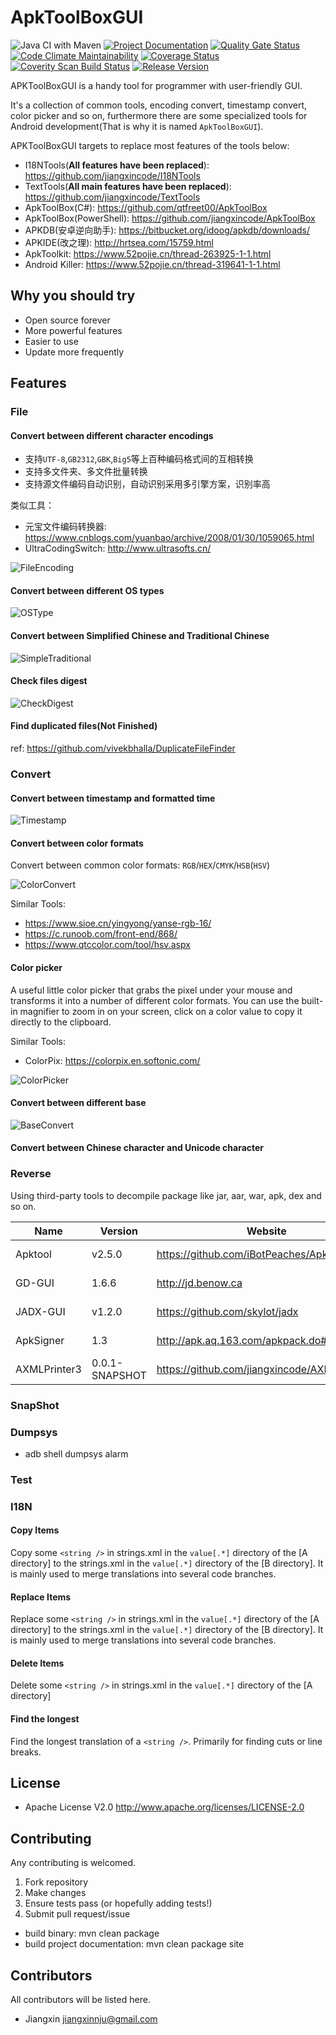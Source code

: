 # ApkToolBoxGUI

![Java CI with Maven](https://github.com/jiangxincode/ApkToolBoxGUI/workflows/Java%20CI%20with%20Maven/badge.svg)
[![Project Documentation](https://img.shields.io/badge/Aloys-Project%20Documentation-green.svg)](https://jiangxincode.github.io/ApkToolBoxGUI)
[![Quality Gate Status](https://sonarcloud.io/api/project_badges/measure?project=jiangxincode_ApkToolBoxGUI&metric=alert_status)](https://sonarcloud.io/dashboard?id=jiangxincode_ApkToolBoxGUI)
[![Code Climate Maintainability](https://api.codeclimate.com/v1/badges/fb8d289a4b0ee14f9d8b/maintainability)](https://codeclimate.com/github/jiangxincode/ApkToolBoxGUI/maintainability)
[![Coverage Status](https://coveralls.io/repos/github/jiangxincode/ApkToolBoxGUI/badge.svg?branch=master)](https://coveralls.io/github/jiangxincode/ApkToolBoxGUI?branch=master)
[![Coverity Scan Build Status](https://scan.coverity.com/projects/19016/badge.svg)](https://scan.coverity.com/projects/jiangxincode-apktoolboxgui)
[![Release Version](https://img.shields.io/github/v/release/jiangxincode/ApkToolBoxGUI?include_prereleases&sort=semver)](https://github.com/jiangxincode/ApkToolBoxGUI/releases/latest)


APKToolBoxGUI is a handy tool for programmer with user-friendly GUI. 

It's a collection of common tools, encoding convert, timestamp convert, color picker and so on, furthermore there are some specialized tools for Android development(That is why it is named `ApkToolBoxGUI`).

APKToolBoxGUI targets to replace most features of the tools below:

* I18NTools(**All features have been replaced**): <https://github.com/jiangxincode/I18NTools>
* TextTools(**All main features have been replaced**): <https://github.com/jiangxincode/TextTools>
* ApkToolBox(C#): <https://github.com/qtfreet00/ApkToolBox>
* ApkToolBox(PowerShell): <https://github.com/jiangxincode/ApkToolBox>
* APKDB(安卓逆向助手): <https://bitbucket.org/idoog/apkdb/downloads/>
* APKIDE(改之理): <http://hrtsea.com/15759.html>
* ApkToolkit: <https://www.52pojie.cn/thread-263925-1-1.html>
* Android Killer: <https://www.52pojie.cn/thread-319641-1-1.html>

## Why you should try

* Open source forever
* More powerful features
* Easier to use
* Update more frequently

## Features

### File

#### Convert between different character encodings

* 支持`UTF-8`,`GB2312`,`GBK`,`Big5`等上百种编码格式间的互相转换
* 支持多文件夹、多文件批量转换
* 支持源文件编码自动识别，自动识别采用多引擎方案，识别率高

类似工具：

* 元宝文件编码转换器: <https://www.cnblogs.com/yuanbao/archive/2008/01/30/1059065.html>
* UltraCodingSwitch: <http://www.ultrasofts.cn/>

![FileEncoding](https://raw.githubusercontent.com/wiki/jiangxincode/ApkToolBoxGUI/FileEncoding_01.png)

#### Convert between different OS types

![OSType](https://raw.githubusercontent.com/wiki/jiangxincode/ApkToolBoxGUI/OSType_01.png)

#### Convert between Simplified Chinese and Traditional Chinese

![SimpleTraditional](https://raw.githubusercontent.com/wiki/jiangxincode/ApkToolBoxGUI/SimpleTraditional_01.png)

#### Check files digest

![CheckDigest](https://raw.githubusercontent.com/wiki/jiangxincode/ApkToolBoxGUI/CheckDigest_01.png)

#### Find duplicated files(Not Finished)

ref: <https://github.com/vivekbhalla/DuplicateFileFinder>

### Convert

#### Convert between timestamp and formatted time

![Timestamp](https://raw.githubusercontent.com/wiki/jiangxincode/ApkToolBoxGUI/Timestamp_01.png)

#### Convert between color formats

Convert between common color formats: `RGB`/`HEX`/`CMYK`/`HSB`(`HSV`)

![ColorConvert](https://raw.githubusercontent.com/wiki/jiangxincode/ApkToolBoxGUI/ColorConvert_01.png)

Similar Tools:

* <https://www.sioe.cn/yingyong/yanse-rgb-16/>
* <https://c.runoob.com/front-end/868/>
* <https://www.qtccolor.com/tool/hsv.aspx>

#### Color picker

A useful little color picker that grabs the pixel under your mouse and transforms it into a number of different color formats. You can use the built-in magnifier to zoom in on your screen, click on a color value to copy it directly to the clipboard.

Similar Tools:

* ColorPix: <https://colorpix.en.softonic.com/>

![ColorPicker](https://raw.githubusercontent.com/wiki/jiangxincode/ApkToolBoxGUI/ColorPicker_01.png)

#### Convert between different base

![BaseConvert](https://raw.githubusercontent.com/wiki/jiangxincode/ApkToolBoxGUI/BaseConvert_01.png)

#### Convert between Chinese character and Unicode character

### Reverse

Using third-party tools to decompile package like jar, aar, war, apk, dex and so on.

| Name | Version | Website | License
| ------ | ------ | ------ | ------ |
| Apktool | v2.5.0 | <https://github.com/iBotPeaches/Apktool> | Apache 2.0 |
| GD-GUI | 1.6.6 | <http://jd.benow.ca> | GNU GPL v3 |
| JADX-GUI | v1.2.0 | <https://github.com/skylot/jadx> | Apache 2.0 |
| ApkSigner | 1.3 | <http://apk.aq.163.com/apkpack.do#download> | Apache 2.0 |
| AXMLPrinter3 | 0.0.1-SNAPSHOT | <https://github.com/jiangxincode/AXMLPrinter3> | Apache 2.0 |

### SnapShot

### Dumpsys

* adb shell dumpsys alarm

### Test

### I18N

#### Copy Items

Copy some `<string />` in strings.xml in the `value[.*]` directory of the [A directory] to the strings.xml in the `value[.*]` directory of the [B directory]. It is mainly used to merge translations into several code branches.

#### Replace Items

Replace some `<string />` in strings.xml in the `value[.*]` directory of the [A directory] to the strings.xml in the `value[.*]` directory of the [B directory]. It is mainly used to merge translations into several code branches.

#### Delete Items

Delete some `<string />` in strings.xml in the `value[.*]` directory of the [A directory]

#### Find the longest

Find the longest translation of a `<string />`. Primarily for finding cuts or line breaks.

## License

* Apache License V2.0 <http://www.apache.org/licenses/LICENSE-2.0>

## Contributing

Any contributing is welcomed.

1. Fork repository
2. Make changes
3. Ensure tests pass (or hopefully adding tests!)
4. Submit pull request/issue

* build binary: mvn clean package
* build project documentation: mvn clean package site

## Contributors

All contributors will be listed here.

* Jiangxin <jiangxinnju@gmail.com>
